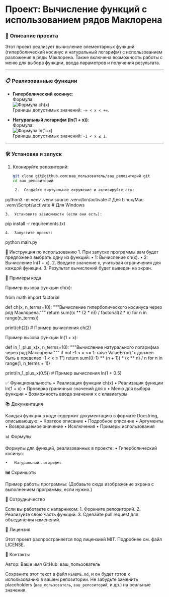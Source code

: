 # Проект: Вычисление функций с использованием рядов Маклорена

### 📜 **Описание проекта**
Этот проект реализует вычисление элементарных функций (гиперболический косинус и натуральный логарифм) с использованием разложения в ряды Маклорена. Также включена возможность работы с меню для выбора функции, ввода параметров и получения результата.

---

### 📋 **Реализованные функции**
- **Гиперболический косинус**:  
  Формула:  
  ![Формула ch(x)](https://latex.codecogs.com/png.image?\ch(x)%20=%201%20+%20\frac{x^2}{2!}%20+%20\frac{x^4}{4!}%20+%20...%20=%20\sum_{n=0}^{\infty}%20\frac{x^{2n}}{(2n)!})  
  Границы допустимых значений: `-∞ < x < +∞`.

- **Натуральный логарифм (ln(1 + x))**:  
  Формула:  
  ![Формула ln(1+x)](https://latex.codecogs.com/png.image?\ln(1%20+%20x)%20=%20x%20-%20\frac{x^2}{2}%20+%20\frac{x^3}{3}%20-%20...%20=%20\sum_{n=1}^{\infty}%20(-1)^{n+1}%20\frac{x^n}{n})  
  Границы допустимых значений: `-1 < x ≤ 1`.

---

### 🛠 **Установка и запуск**

1. Клонируйте репозиторий:
   ```bash
   git clone git@github.com:ваш_пользователь/ваш_репозиторий.git
   cd ваш_репозиторий

	2.	Создайте виртуальное окружение и активируйте его:

python3 -m venv .venv
source .venv/bin/activate  # Для Linux/Mac
.venv\Scripts\activate     # Для Windows


	3.	Установите зависимости (если они есть):

pip install -r requirements.txt


	4.	Запустите проект:

python main.py

🔧 Инструкция по использованию
	1.	При запуске программы вам будет предложено выбрать одну из функций:
	•	1: Вычисление ch(x).
	•	2: Вычисление ln(1 + x).
	2.	Введите значение x, учитывая ограничения для каждой функции.
	3.	Результат вычислений будет выведен на экран.

📄 Примеры кода

Пример вызова функции ch(x):

from math import factorial

def ch(x, n_terms=10):
    """Вычисление гиперболического косинуса через ряд Маклорена."""
    return sum((x ** (2 * n)) / factorial(2 * n) for n in range(n_terms))

print(ch(2))  # Пример вычисления ch(2)

Пример вызова функции ln(1 + x):

def ln_1_plus_x(x, n_terms=10):
    """Вычисление натурального логарифма через ряд Маклорена."""
    if not -1 < x <= 1:
        raise ValueError("x должен быть в пределах -1 < x ≤ 1")
    return sum(((-1) ** (n + 1)) * (x ** n) / n for n in range(1, n_terms + 1))

print(ln_1_plus_x(0.5))  # Пример вычисления ln(1 + 0.5)

✅ Функциональность
	•	Реализация функции ch(x)
	•	Реализация функции ln(1 + x)
	•	Проверка граничных значений для x
	•	Меню для выбора функции
	•	Возможность ввода значения x с клавиатуры

📚 Документация

Каждая функция в коде содержит документацию в формате Docstring, описывающую:
	•	Краткое описание
	•	Подробное описание
	•	Аргументы
	•	Возвращаемое значение
	•	Исключения
	•	Примеры использования

📊 Формулы

Формулы для функций, реализованных в проекте:
	•	Гиперболический косинус:

	•	Натуральный логарифм:

🖼 Скриншоты

Пример работы программы:
(Добавьте сюда изображение экрана с выполнением программы, если нужно.)

🤝 Сотрудничество

Если вы работаете с напарником:
	1.	Форкните репозиторий.
	2.	Реализуйте свою часть функций.
	3.	Сделайте pull request для объединения изменений.

📜 Лицензия

Этот проект распространяется под лицензией MIT. Подробнее см. файл LICENSE.

📝 Контакты

Автор: Ваше имя
GitHub: ваш_пользователь

Сохраните этот текст в файл `README.md`, и он будет готов к использованию в вашем репозитории. Не забудьте заменить placeholders (`ваш_пользователь`, `ваш_репозиторий`, и др.) на реальные значения.
